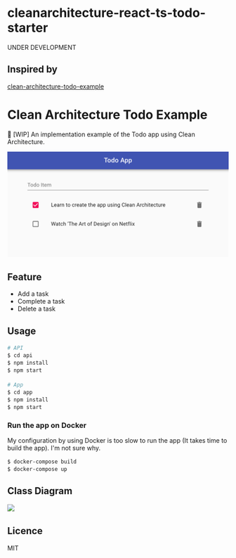 # cleanarchitecture-react-ts-todo-starter

UNDER DEVELOPMENT

## Inspired by

[clean-architecture-todo-example](https://github.com/kentaro-m/clean-architecture-todo-example)

# Clean Architecture Todo Example
:construction: [WIP] An implementation example of the Todo app using Clean Architecture.

![](./demo.png)

## Feature
- Add a task
- Complete a task
- Delete a task

## Usage
```bash
# API
$ cd api
$ npm install
$ npm start

# App
$ cd app
$ npm install
$ npm start
```

### Run the app on Docker
My configuration by using Docker is too slow to run the app (It takes time to build the app). I'm not sure why.

```bash
$ docker-compose build
$ docker-compose up
```

## Class Diagram
![](./class_diagram.png)

## Licence

MIT
